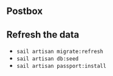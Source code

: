 ## Postbox


## Refresh the data
* `sail artisan migrate:refresh`
* `sail artisan db:seed`
* `sail artisan passport:install`
